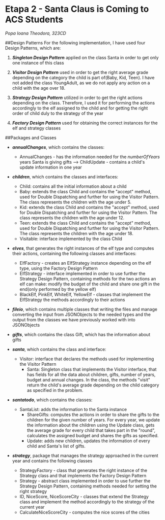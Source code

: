 # Etapa 2 - Santa Claus is Coming to ACS Students
_Popa Ioana Theodora,_
_323CD_

##Design Patterns
For the following implementation, I have used four Design Patterns, which are:

1. ***Singleton Design Pattern*** applied on the class Santa in order to get only one instance
of this class

2. ***Visitor Design Pattern*** used in order to get the right average grade depending on the
category the child is part of(Baby, Kid, Teen). I have not added the class YoungAdult,
as we do not apply any action on a child with the age over 18.

3. ***Strategy Design Pattern*** utilized in order to get the right actions depending on
the class. Therefore, I used it for performing the actions accordingly to the elf assigned 
to the child and for getting the right order of child duly to the strategy of the year

4. ***Factory Design Pattern*** used for obtaining the correct instances for the elf and strategy
classes

##Packages and Classes
* ***annualChanges***, which contains the classes:

  * AnnualChanges - has the information needed for the _numberOfYears_ years
    Santa is giving gifts
    --> ChildUpdate - contains a child's update information in one year

* ***children***, which contains the classes and interfaces:

    * Child: contains all the initial information about a child
    * Baby: extends the class Child and contains the "accept" method, used for
    Double Dispatching and further for using the Visitor Pattern. The class represents 
    the children with the age under 5.
    * Kid:  extends the class Child and contains the "accept" method, used for
    Double Dispatching and further for using the Visitor Pattern. The class represents 
    the children with the age under 12.
    * Teen:  extends the class Child and contains the "accept" method, used for
     Double Dispatching and further for using the Visitor Pattern. The class represents 
     the children with the age under 18.
    * Visitable: interface implemented by the class Child

* ***elves***, that generates the right instances of the elf type and computes their actions,
containing the following classes and interfaces:
  * ElfFactory - creates an ElfStrategy instance depending on the elf type, using the Factory Design
Pattern
  * ElfStrategy - interface implemented in order to use further the Strategy Design Pattern,
containing methods for the two actions an elf can make: modify the budget of the child and share
one gift in the end(only performed by the yellow elf)
  * BlackElf, PinkElf, WhiteElf, YellowElf - classes that implement the ElfStrategy the methods
  accordingly to their actions

* ***fileio***, which contains multiple classes that writing the files and manage converting the input
from JSONObjects to the needed types and the output from the classes we have previously worked with
into JSONObjects

* ***gifts***, which contains the class Gift, which has the information about gifts

* ***santa***, which contains the class and interface:

  * Visitor: interface that declares the methods used for implementing the Visitor Pattern
    * Santa: Singleton class that implements the Visitor interface, that has fields for
    all the data about children, gifts, number of years, budget and annual changes.
    In the class, the methods "visit" return the child's average grade depending on the child
    category as specified in the problem.

* ***santatodo***, which contains the classes:

  * SantaList: adds the information to the Santa instance
    * ShareGifts: computes the actions in order to share the gifts to the children for the
    given number of years. For every year, we update the information about the children using
    the Update class, gets the average grade for every child that takes part in the "round",
    calculates the assigned budget and shares the gifts as specified.
    * Update:  adds new children, updates the information of every child and Santa's list of gifts.

* ***strategy***, package that manages the strategy approached in the current year and contains
the following classes
    * StrategyFactory - class that generates the right instance of the Strategy class and that 
implements the Factory Design Pattern
    * Strategy - abstract class implemented in order to use further the Strategy Design Pattern,
containing methods needed for setting the right strategy
    * ID, NiceScore, NiceScoreCity - classes that extend the Strategy class and implement the 
  method accordingly to the strategy of the current year
    * CalculateNiceScoreCity - computes the nice scores of the cities